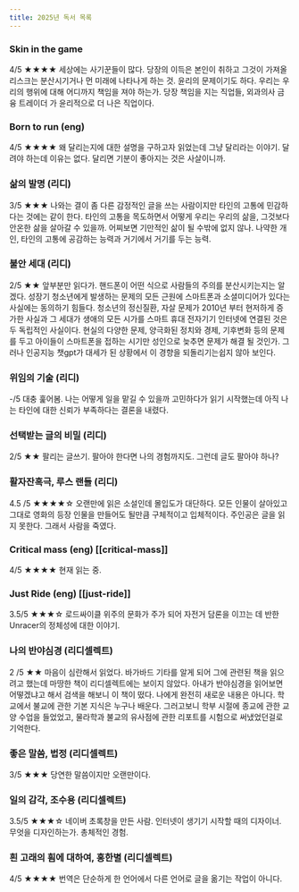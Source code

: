 ```yaml
---
title: 2025년 독서 목록
---
```


### Skin in the game 
4/5 ★★★★
세상에는 사기꾼들이 많다. 당장의 이득은 본인이 취하고 그것이 가져올 리스크는 분산시기거나 먼 미래에 나타나게 하는 것. 윤리의 문제이기도 하다. 우리는 우리의 행위에 대해 어디까지 책임을 져야 하는가. 당장 책임을 지는 직업들, 외과의사 금융 트레이더 가 윤리적으로 더 나은 직업이다.

### Born to run (eng)
4/5 ★★★★
왜 달리는지에 대한 설명을 구하고자 읽었는데 그냥 달리라는 이야기.
달려야 하는데 이유는 없다. 달리면 기분이 좋아지는 것은 사살이니까.

### 삶의 발명 (리디)
3/5 ★★★
나와는 결이 좀 다른 감정적인 글을 쓰는 사람이지만 타인의 고통에 민감하다는 것에는 같이 한다. 타인의 고통을 목도하면서 어떻게 우리는 우리의 삶을, 그것보다 안온한 삶을 살아갈 수 있을까. 어찌보면 기만적인 삶이 될 수밖에 없지 않나. 나약한 개인, 타인의 고통에 공감하는 능력과 거기에서 거기를 두는 능력.

### 불안 세대 (리디) 
2/5 ★★
앞부분만 읽다가. 핸드폰이 어떤 식으로 사람들의 주의를 분산시키는지는 알겠다. 성장기 청소년에게 발생하는 문제의 모든 근원에 스마트폰과 소셜미디어가 있다는 사실에는 동의하기 힘들다. 청소년의 정신질환, 자살 문제가 2010년 부터 현저하게 증가한 사실과 그 세대가 생애의 모든 시가를 스마트 휴대 전자기기 인터넷에 연결된 것은 두 독립적인 사실이다. 현실의 다양한 문제, 양극화된 정치와 경제, 기후변화 등의 문제를 두고 아이들이 스마트폰을 접하는 시기만 성인으로 늦추면 문제가 해결 될 것인가. 그러나 인공지능 챗gpt가 대세가 된 상황에서 이 경향을 되돌리기는쉽지 않아 보인다.

### 위임의 기술 (리디)
-/5
대충 훑어봄. 나는 어떻게 일을 맡길 수 있을까 고민하다가 읽기 시작했는데 아직 나는 타인에 대한 신뢰가 부족하다는 결론을 내렸다.

### 선택받는 글의 비밀 (리디)
2/5 ★★
팔리는 글쓰기. 팔아야 한다면 나의 경험까지도. 그런데 글도 팔아야 하나?


### 활자잔혹극, 루스 랜들 (리디)
4.5 /5 ★★★★☆
오랜만에 읽은 소설인데 몰입도가 대단하다. 모든 인물이 살아있고 그대로 영화의 등장 인물을 만들어도 될만큼 구체적이고 입체적이다. 주인공은 글을 읽지 못한다. 그래서 사람을 죽였다. 

### Critical mass (eng) [[critical-mass]]
4/5 ★★★★
현재 읽는 중.

### Just Ride (eng) [[just-ride]]
3.5/5 ★★★☆
로드싸이클 위주의 문화가 주가 되어 자전거 담론을 이끄는 데 반한 Unracer의 정체성에 대한 이야기.

### 나의 반야심경 (리디셀렉트)
2 /5 ★★
마음이 심란해서 읽었다. 바가바드 기타를 알게 되어 그에 관련된 책을 읽으려고 했는데 마땅한 책이 리디셀렉트에는 보이지 않았다.
아내가 반야심경을 읽어보면 어떻겠냐고 해서 검색을 해보니 이 책이 떴다.
나에게 완전히 새로운 내용은 아니다. 학교에서 불교에 관한 기본 지식은 누구나 배운다.
그러고보니 학부 시절에 종교에 관한 교양 수업을 들었었고, 물라학과 불교의 유사점에 관한 리포트를 시험으로 써냈었던걸로 기억한다.

### 좋은 말씀, 법정 (리디셀렉트)
3/5 ★★★
당연한 말씀이지만 오랜만이다.

### 일의 감각, 조수용 (리디셀렉트)
3.5/5 ★★★☆
네이버 초록창을 만든 사람. 인터넷이 생기기 시작할 때의 디자이너. 무엇을 디자인하는가. 총체적인 경험.

### 흰 고래의 흼에 대하여, 홍한별 (리디셀렉트)
4/5 ★★★★
번역은 단순하게 한 언어에서 다른 언어로 글을 옮기는 작업이 아니다.
